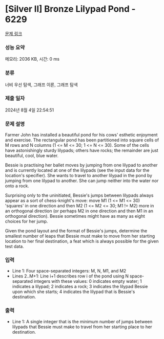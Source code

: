 # [Silver II] Bronze Lilypad Pond - 6229 

[문제 링크](https://www.acmicpc.net/problem/6229) 

### 성능 요약

메모리: 2036 KB, 시간: 0 ms

### 분류

너비 우선 탐색, 그래프 이론, 그래프 탐색

### 제출 일자

2024년 8월 4일 22:54:51

### 문제 설명

<p>Farmer John has installed a beautiful pond for his cows' esthetic enjoyment and exercise. The rectangular pond has been partitioned into square cells of M rows and N columns (1 <= M <= 30; 1 <= N <= 30). Some of the cells have astonishingly sturdy lilypads; others have rocks; the remainder are just beautiful, cool, blue water.</p>

<p>Bessie is practising her ballet moves by jumping from one lilypad to another and is currently located at one of the lilypads (see the input data for the location's specifier). She wants to travel to another lilypad in the pond by jumping from one lilypad to another. She can jump neither into the water nor onto a rock.</p>

<p>Surprising only to the uninitiated, Bessie's jumps between lilypads always appear as a sort of chess-knight's move: move M1 (1 <= M1 <= 30) 'squares' in one direction and then M2 (1 <= M2 <= 30; M1 != M2) more in an orthogonal direction (or perhaps M2 in one direction and then M1 in an orthogonal direction). Bessie sometimes might have as many as eight choices for her jump.</p>

<p>Given the pond layout and the format of Bessie's jumps, determine the smallest number of leaps that Bessie must make to move from her starting location to her final destination, a feat which is always possible for the given test data.</p>

### 입력 

 <ul>
	<li>Line 1: Four space-separated integers: M, N, M1, and M2</li>
	<li>Lines 2..M+1: Line i+1 describes row i of the pond using N space-separated integers with these values: 0 indicates empty water; 1 indicates a lilypad; 2 indicates a rock; 3 indicates the lilypad Bessie upon which she starts; 4 indicates the lilypad that is Bessie's destination.</li>
</ul>

<p> </p>

### 출력 

 <ul>
	<li>Line 1: A single integer that is the minimum number of jumps between lilypads that Bessie must make to travel from her starting place to her destination.</li>
</ul>

